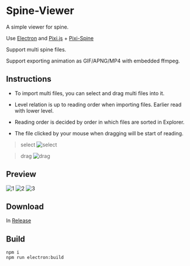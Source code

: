 # Spine-Viewer

A simple viewer for spine.

Use [Electron](https://www.electronjs.org)
and [Pixi.js](https://github.com/pixijs/pixijs) + [Pixi-Spine](https://github.com/pixijs/spine)

Support multi spine files.

Support exporting animation as GIF/APNG/MP4 with embedded ffmpeg.

## Instructions

- To import multi files, you can select and drag multi files into it.

- Level relation is up to reading order when importing files. Earlier read with lower level.

- Reading order is decided by order in which files are sorted in Explorer.

- The file clicked by your mouse when dragging will be start of reading.

> select
![select](https://ae01.alicdn.com/kf/S48f18d6a75b94f1094c76c9e857b7cd1T.png)

> drag
![drag](https://ae01.alicdn.com/kf/Sd48a55b8b02344599276cdc1d1f1cc2ak.png)

## Preview

![1](https://ae01.alicdn.com/kf/Sd57b4d9e05234a41aedb2ef7d8294a62F.png)
![2](https://ae01.alicdn.com/kf/S69207e50860b47ffa922d835c2f67f43I.png)
![3](https://ae01.alicdn.com/kf/Sdb52e10cb8c84ba6bc221680961abecea.png)

## Download

In [Release](https://github.com/anosu/Spine-Viewer/releases)

## Build

```
npm i
npm run electron:build
```